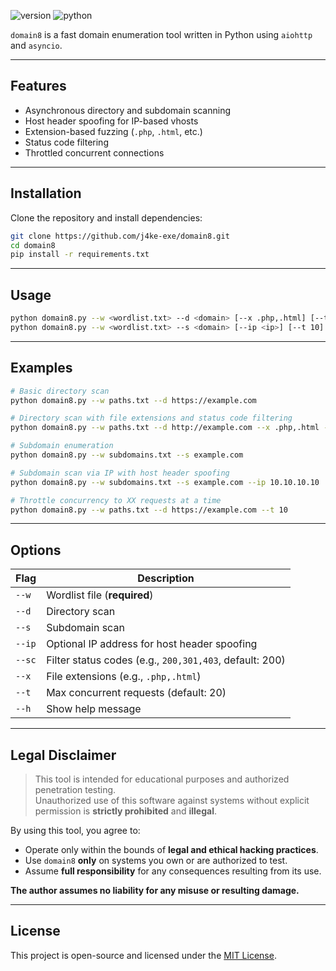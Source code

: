 ![version](https://img.shields.io/badge/version-1.0-green.svg)
![python](https://img.shields.io/badge/python-3.8+-blue.svg)

`domain8` is a fast domain enumeration tool written in Python using `aiohttp` and `asyncio`.

---

## Features

- Asynchronous directory and subdomain scanning
- Host header spoofing for IP-based vhosts
- Extension-based fuzzing (`.php`, `.html`, etc.)
- Status code filtering
- Throttled concurrent connections

---

## Installation

Clone the repository and install dependencies:

```bash
git clone https://github.com/j4ke-exe/domain8.git
cd domain8
pip install -r requirements.txt
```

---

## Usage

```bash
python domain8.py --w <wordlist.txt> --d <domain> [--x .php,.html] [--t 10]
python domain8.py --w <wordlist.txt> --s <domain> [--ip <ip>] [--t 10]
```

---

## Examples

```bash
# Basic directory scan
python domain8.py --w paths.txt --d https://example.com

# Directory scan with file extensions and status code filtering
python domain8.py --w paths.txt --d http://example.com --x .php,.html --sc 200,403

# Subdomain enumeration
python domain8.py --w subdomains.txt --s example.com

# Subdomain scan via IP with host header spoofing
python domain8.py --w subdomains.txt --s example.com --ip 10.10.10.10

# Throttle concurrency to XX requests at a time
python domain8.py --w paths.txt --d https://example.com --t 10
```

---

## Options

| Flag       | Description                                              |
|------------|----------------------------------------------------------|
| `--w`      | Wordlist file (**required**)                         	|
| `--d`      | Directory scan 										 	|
| `--s`      | Subdomain scan 											|
| `--ip`     | Optional IP address for host header spoofing             |
| `--sc`     | Filter status codes (e.g., `200,301,403`, default: 200)	|
| `--x`      | File extensions (e.g., `.php,.html`) 					|
| `--t`      | Max concurrent requests (default: 20)                    |
| `--h`      | Show help message                                        |

---

## Legal Disclaimer

> This tool is intended for educational purposes and authorized penetration testing.  
> Unauthorized use of this software against systems without explicit permission is **strictly prohibited** and **illegal**.

By using this tool, you agree to:

- Operate only within the bounds of **legal and ethical hacking practices**.
- Use `domain8` **only** on systems you own or are authorized to test.
- Assume **full responsibility** for any consequences resulting from its use.

**The author assumes no liability for any misuse or resulting damage.**

---

## License

This project is open-source and licensed under the [MIT License](LICENSE).
